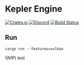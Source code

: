 # Kepler Engine

[![Crates.io](https://img.shields.io/crates/v/gfx?logo=rust&style=flat-square)](https://crates.io/crates/gfx)
[![Discord](https://img.shields.io/discord/522641933173260288?logo=discord&logoColor=white&style=flat-square)](https://discord.gg/pXtpWZD)
[![Build Status](https://img.shields.io/endpoint.svg?label=build&url=https%3A%2F%2Factions-badge.atrox.dev%2FBrandonDyer64%2FKepler%2Fbadge&style=flat-square)](https://actions-badge.atrox.dev/BrandonDyer64/Kepler/goto)

## Run

```
cargo run --features=vulkan
```

(WIP)
test
